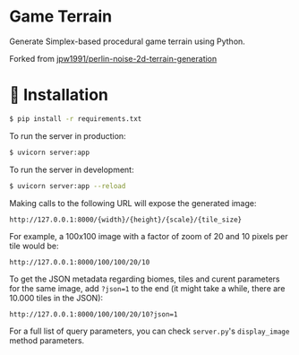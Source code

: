 # Game Terrain

Generate Simplex-based procedural game terrain using Python.

Forked from [jpw1991/perlin-noise-2d-terrain-generation](https://github.com/jpw1991/perlin-noise-2d-terrain-generation)

# 🚀 Installation

```bash
$ pip install -r requirements.txt
```

To run the server in production:

```bash
$ uvicorn server:app
```

To run the server in development:

```bash
$ uvicorn server:app --reload
```

Making calls to the following URL will expose the generated image:

```
http://127.0.0.1:8000/{width}/{height}/{scale}/{tile_size}
```

For example, a 100x100 image with a factor of zoom of 20 and 10 pixels per tile would be:

```
http://127.0.0.1:8000/100/100/20/10
```

To get the JSON metadata regarding biomes, tiles and curent parameters for the same image, add `?json=1` to the end (it might take a while, there are 10.000 tiles in the JSON):

```
http://127.0.0.1:8000/100/100/20/10?json=1
```

For a full list of query parameters, you can check `server.py`'s `display_image` method parameters.